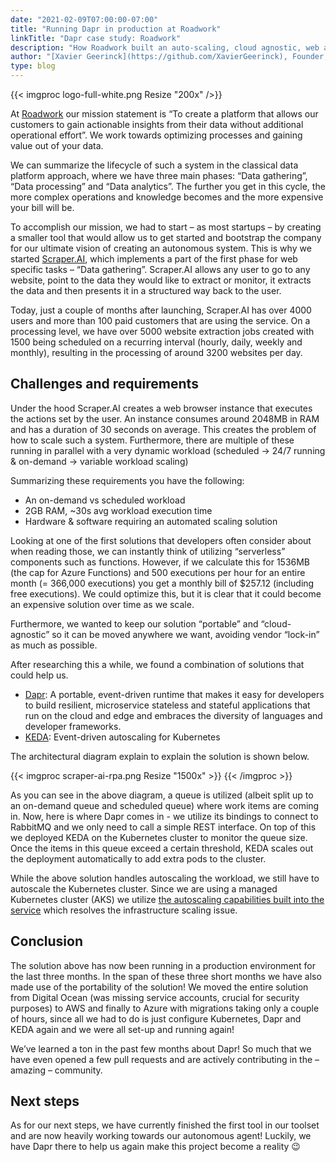 ```yaml
---
date: "2021-02-09T07:00:00-07:00"
title: "Running Dapr in production at Roadwork"
linkTitle: "Dapr case study: Roadwork"
description: "How Roadwork built an auto-scaling, cloud agnostic, web automation solution with Dapr and KEDA"
author: "[Xavier Geerinck](https://github.com/XavierGeerinck), Founder, Roadwork"
type: blog
---
```


{{< imgproc logo-full-white.png  Resize "200x" />}}


At [Roadwork](https://roadwork.io) our mission statement is “To create a platform that allows our customers to gain actionable insights from their data without additional operational effort”. We work towards optimizing processes and gaining value out of your data.

We can summarize the lifecycle of such a system in the classical data platform approach, where we have three main phases: “Data gathering”, “Data processing” and “Data analytics”. The further you get in this cycle, the more complex operations and knowledge becomes and the more expensive your bill will be.

To accomplish our mission, we had to start – as most startups – by creating a smaller tool that would allow us to get started and bootstrap the company for our ultimate vision of creating an autonomous system. This is why we started [Scraper.AI](https://scraper.ai), which implements a part of the first phase for web specific tasks – “Data gathering”. Scraper.AI allows any user to go to any website, point to the data they would like to extract or monitor, it extracts the data and then presents it in a structured way back to the user.

Today, just a couple of months after launching, Scraper.AI has over 4000 users and more than 100 paid customers that are using the service. On a processing level, we have over 5000 website extraction jobs created with 1500 being scheduled on a recurring interval (hourly, daily, weekly and monthly), resulting in the processing of around 3200 websites per day.

## Challenges and requirements
Under the hood Scraper.AI creates a web browser instance that executes the actions set by the user. An instance consumes around 2048MB in RAM and has a duration of 30 seconds on average. This creates the problem of how to scale such a system. Furthermore, there are multiple of these running in parallel with a very dynamic workload (scheduled -> 24/7 running & on-demand -> variable workload scaling)

Summarizing these requirements you have the following:
- An on-demand vs scheduled workload
- 2GB RAM, ~30s avg workload execution time
- Hardware & software requiring an automated scaling solution

Looking at one of the first solutions that developers often consider about when reading those, we can instantly think of utilizing “serverless” components such as functions. However, if we calculate this for 1536MB (the cap for Azure Functions) and 500 executions per hour for an entire month (= 366,000 executions) you get a monthly bill of $257.12 (including free executions). We could optimize this, but it is clear that it could become an expensive solution over time as we scale.

Furthermore, we wanted to keep our solution “portable” and “cloud-agnostic” so it can be moved anywhere we want, avoiding vendor “lock-in” as much as possible.

After researching this a while, we found a combination of solutions that could help us.
- [Dapr](https://dapr.io): A portable, event-driven runtime that makes it easy for developers to build resilient, microservice stateless and stateful applications that run on the cloud and edge and embraces the diversity of languages and developer frameworks. 
- [KEDA]( https://keda.sh/): Event-driven autoscaling for Kubernetes

The architectural diagram explain to explain the solution is shown below.

{{< imgproc scraper-ai-rpa.png Resize "1500x" >}}
{{< /imgproc >}}

As you can see in the above diagram, a queue is utilized (albeit split up to an on-demand queue and scheduled queue) where work items are coming in. Now, here is where Dapr comes in - we utilize its bindings to connect to RabbitMQ and we only need to call a simple REST interface. On top of this we deployed KEDA on the Kubernetes cluster to monitor the queue size. Once the items in this queue exceed a certain threshold, KEDA scales out the deployment automatically to add extra pods to the cluster.

While the above solution handles autoscaling the workload, we still have to autoscale the Kubernetes cluster. Since we are using a managed Kubernetes cluster (AKS) we utilize [the autoscaling capabilities built into the service](https://docs.microsoft.com/en-us/azure/aks/cluster-autoscaler) which resolves the infrastructure scaling issue.

## Conclusion
The solution above has now been running in a production environment for the last three months. In the span of these three short months we have also made use of the portability of the solution! We moved the entire solution from Digital Ocean (was missing service accounts, crucial for security purposes) to AWS and finally to Azure with migrations taking only a couple of hours, since all we had to do is just configure Kubernetes, Dapr and KEDA again and we were all set-up and running again!

We’ve learned a ton in  the past few months about Dapr! So much that we have even opened a few pull requests and are actively contributing in the – amazing – community. 

## Next steps
As for our next steps, we have currently finished the first tool in our toolset and are now heavily working towards our autonomous agent! Luckily, we have Dapr there to help us again make this project become a reality 😉 
 
